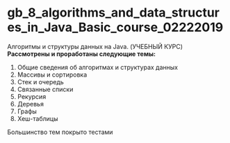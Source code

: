 # gb_8_algorithms_and_data_structures_in_Java_Basic_course_02222019
Алгоритмы и структуры данных на Java. (УЧЕБНЫЙ КУРС)  
**Рассмотрены и проработаны следующие темы:**  
1. Общие сведения об алгоритмах и структурах данных
2. Массивы и сортировка
3. Стек и очередь
4. Связанные списки
5. Рекурсия
6. Деревья
7. Графы
8. Хеш-таблицы

Большинство тем покрыто тестами
